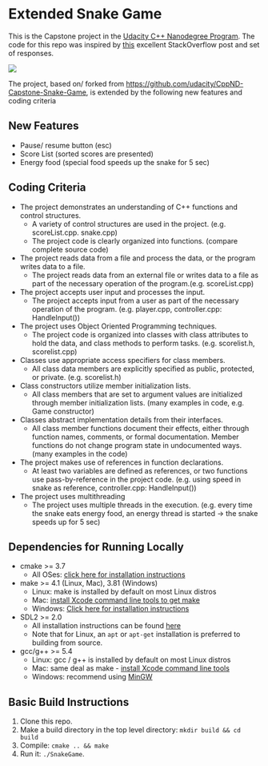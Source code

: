 # Extended Snake Game

This is the Capstone project in the [Udacity C++ Nanodegree Program](https://www.udacity.com/course/c-plus-plus-nanodegree--nd213). The code for this repo was inspired by [this](https://codereview.stackexchange.com/questions/212296/snake-game-in-c-with-sdl) excellent StackOverflow post and set of responses.

<img src="snake_game.gif"/>

The project, based on/ forked from https://github.com/udacity/CppND-Capstone-Snake-Game, is extended by the following new features and coding criteria 


## New Features
* Pause/ resume button (esc)
* Score List (sorted scores are presented)
* Energy food (special food speeds up the snake for 5 sec) 

## Coding Criteria
* The project demonstrates an understanding of C++ functions and control structures.
  * A variety of control structures are used in the project. (e.g. scoreList.cpp. snake.cpp)
  * The project code is clearly organized into functions. (compare complete source code)
* The project reads data from a file and process the data, or the program writes data to a file.
  * The project reads data from an external file or writes data to a file as part of the necessary operation of the program.(e.g. scoreList.cpp)
* The project accepts user input and processes the input.
  * The project accepts input from a user as part of the necessary operation of the program. (e.g. player.cpp, controller.cpp: HandleInput())
* The project uses Object Oriented Programming techniques.
  * The project code is organized into classes with class attributes to hold the data, and class methods to perform tasks. (e.g. scorelist.h, scorelist.cpp)
* Classes use appropriate access specifiers for class members.
  * All class data members are explicitly specified as public, protected, or private. (e.g. scorelist.h) 
* Class constructors utilize member initialization lists.
  * All class members that are set to argument values are initialized through member initialization lists. (many examples in code, e.g. Game constructor)
* Classes abstract implementation details from their interfaces.
  * All class member functions document their effects, either through function names, comments, or formal documentation. Member functions do not change program state in undocumented ways. (many examples in the code)
* The project makes use of references in function declarations.
  * At least two variables are defined as references, or two functions use pass-by-reference in the project code. (e.g. using speed in snake as reference, controller.cpp: HandleInput())
* The project uses multithreading
  * The project uses multiple threads in the execution. (e.g. every time the snake eats energy food, an energy thread is started -> the snake speeds up for 5 sec)


## Dependencies for Running Locally
* cmake >= 3.7
  * All OSes: [click here for installation instructions](https://cmake.org/install/)
* make >= 4.1 (Linux, Mac), 3.81 (Windows)
  * Linux: make is installed by default on most Linux distros
  * Mac: [install Xcode command line tools to get make](https://developer.apple.com/xcode/features/)
  * Windows: [Click here for installation instructions](http://gnuwin32.sourceforge.net/packages/make.htm)
* SDL2 >= 2.0
  * All installation instructions can be found [here](https://wiki.libsdl.org/Installation)
  * Note that for Linux, an `apt` or `apt-get` installation is preferred to building from source.
* gcc/g++ >= 5.4
  * Linux: gcc / g++ is installed by default on most Linux distros
  * Mac: same deal as make - [install Xcode command line tools](https://developer.apple.com/xcode/features/)
  * Windows: recommend using [MinGW](http://www.mingw.org/)

## Basic Build Instructions

1. Clone this repo.
2. Make a build directory in the top level directory: `mkdir build && cd build`
3. Compile: `cmake .. && make`
4. Run it: `./SnakeGame`.
